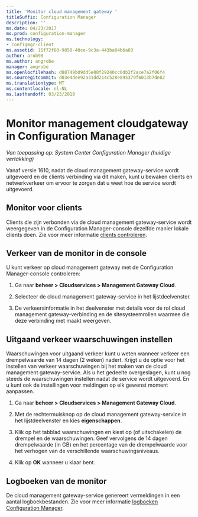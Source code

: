 ```yaml
---
title: 'Monitor cloud management gateway '
titleSuffix: Configuration Manager
description: ''
ms.date: 04/23/2017
ms.prod: configuration-manager
ms.technology:
- configmgr-client
ms.assetid: 15f72f80-9850-40ce-9c3a-443ba04b6a03
author: arob98
ms.author: angrobe
manager: angrobe
ms.openlocfilehash: d88749b09dd5e88f29240cc0db2f2ace7a2f06f4
ms.sourcegitcommit: d03e4dee92a31dd214c528e895379f6013b7de82
ms.translationtype: MT
ms.contentlocale: nl-NL
ms.lasthandoff: 03/23/2018
---
```

# <a name="monitor-cloud-management-gateway-in-configuration-manager"></a>Monitor management cloudgateway in Configuration Manager

*Van toepassing op: System Center Configuration Manager (huidige vertakking)*

Vanaf versie 1610, nadat de cloud management gateway-service wordt uitgevoerd en de clients verbinding via dit maken, kunt u bewaken clients en netwerkverkeer om ervoor te zorgen dat u weet hoe de service wordt uitgevoerd.

## <a name="monitor-clients"></a>Monitor voor clients

Clients die zijn verbonden via de cloud management gateway-service wordt weergegeven in de Configuration Manager-console dezelfde manier lokale clients doen. Zie voor meer informatie [clients controleren](monitor-clients.md).

## <a name="monitor-traffic-in-the-console"></a>Verkeer van de monitor in de console

U kunt verkeer op cloud management gateway met de Configuration Manager-console controleren:

1. Ga naar **beheer > Cloudservices > Management Gateway Cloud**.

2. Selecteer de cloud management gateway-service in het lijstdeelvenster.

3. De verkeersinformatie in het deelvenster met details voor de rol cloud management gateway-verbinding en de sitesysteemrollen waarmee die deze verbinding met maakt weergeven.

## <a name="set-up-outbound-traffic-alerts"></a>Uitgaand verkeer waarschuwingen instellen

Waarschuwingen voor uitgaand verkeer kunt u weten wanneer verkeer een drempelwaarde van 14 dagen (2 weken) nadert. Krijgt u de optie voor het instellen van verkeer waarschuwingen bij het maken van de cloud management gateway-service. Als u het gedeelte overgeslagen, kunt u nog steeds de waarschuwingen instellen nadat de service wordt uitgevoerd. En u kunt ook de instellingen voor meldingen op elk gewenst moment aanpassen.

1. Ga naar **beheer > Cloudservices > Management Gateway Cloud**.

2. Met de rechtermuisknop op de cloud management gateway-service in het lijstdeelvenster en kies **eigenschappen**.

3. Klik op het tabblad waarschuwingen en kiest op (of uitschakelen) de drempel en de waarschuwingen. Geef vervolgens de 14 dagen drempelwaarde (in GB) en het percentage van de drempelwaarde voor het verhogen van de verschillende waarschuwingsniveaus.

4. Klik op **OK** wanneer u klaar bent.

## <a name="monitor-logs"></a>Logboeken van de monitor

De cloud management gateway-service genereert vermeldingen in een aantal logboekbestanden. Zie voor meer informatie [logboeken Configuration Manager](/sccm/core/plan-design/hierarchy/log-files).
